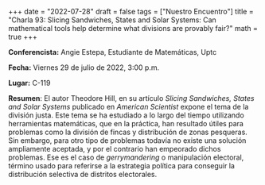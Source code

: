 +++
date  = "2022-07-28"
draft = false
tags  = ["Nuestro Encuentro"]
title = "Charla 93: Slicing Sandwiches, States and Solar Systems: Can mathematical tools help determine what divisions are provably fair?"
math  = true
+++

**Conferencista:** Angie Estepa, Estudiante de Matemáticas, Uptc

**Fecha:** Viernes 29 de julio de 2022, 3:00 p.m.

**Lugar:** C-119 

**Resumen**: El autor Theodore Hill, en su artículo  *Slicing Sandwiches, States and Solar Systems* publicado en *American Scientist* expone el tema de la división justa. Este tema se ha estudiado a lo largo del tiempo utilizando herramientas matemáticas, que en la práctica, han resultado útiles para problemas como la división de fincas y distribución de zonas pesqueras. Sin embargo, para otro tipo de problemas todavía no existe una solución ampliamente aceptada, y por el contrario han empeorado dichos problemas. Ese es el caso de *gerrymandering* o manipulación electoral, término usado para referirse a la estrategia política para conseguir la distribución selectiva de distritos electorales.
